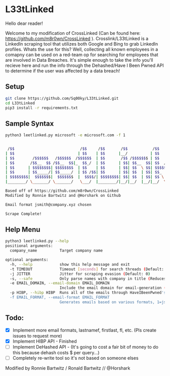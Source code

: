 # L33tLinked

Hello dear reader! 

Welcome to my modification of CrossLinked (Can be found here: https://github.com/m8r0wn/CrossLinked ). Crosslink/L33tLinked is a LinkedIn scraping tool that utilizes both Google and Bing to grab LinkedIn profiles. Whats the use for this? Well, collecting all known employees in a comapny can be used on a red-team op for searching for employees that are involved in Data Breaches. It's simple enough to take the info you'll recieve here and run the info through the Dehashed/Have I Been Pwned API to determine if the user was affected by a data breach!

## Setup
```bash
git clone https://github.com/Sq00ky/L33tLinked.git
cd L33tLinked
pip3 install -r requirements.txt
```

## Sample Syntax
```bash
python3 leetlinked.py microsoft -e microsoft.com -f 1


 /$$                             /$$     /$$       /$$           /$$                       /$$
| $$                            | $$    | $$      |__/          | $$                      | $$
| $$        /$$$$$$   /$$$$$$  /$$$$$$  | $$       /$$ /$$$$$$$ | $$   /$$  /$$$$$$   /$$$$$$$
| $$       /$$__  $$ /$$__  $$|_  $$_/  | $$      | $$| $$__  $$| $$  /$$/ /$$__  $$ /$$__  $$
| $$      | $$$$$$$$| $$$$$$$$  | $$    | $$      | $$| $$  \ $$| $$$$$$/ | $$$$$$$$| $$  | $$
| $$      | $$_____/| $$_____/  | $$ /$$| $$      | $$| $$  | $$| $$_  $$ | $$_____/| $$  | $$
| $$$$$$$$|  $$$$$$$|  $$$$$$$  |  $$$$/| $$$$$$$$| $$| $$  | $$| $$ \  $$|  $$$$$$$|  $$$$$$$
|________/ \_______/ \_______/   \___/  |________/|__/|__/  |__/|__/  \__/ \_______/ \_______/

Based off of https://github.com/m8r0wn/CrossLinked
Modified by Ronnie Bartwitz and @Horshark on Github

Email format jsmith@company.xyz chosen

Scrape Complete!
```

## Help Menu
```bash
python3 leetlinked.py --help
positional arguments:
  company_name          Target company name

optional arguments:
  -h, --help            show this help message and exit
  -t TIMEOUT            Timeout [seconds] for search threads (Default: 25)
  -j JITTER             Jitter for scraping evasion (Default: 0)
  -s, --safe            Only parse names with company in title (Reduces false positives)
  -e EMAIL_DOMAIN, --email-domain EMAIL_DOMAIN
                        Include the email domain for email-generation (Example: microsoft.com)
  -p HIBP, --hibp HIBP  Runs all of the emails through HaveIBeenPwned's API and will list pwned accounts, API key is a required argument.
  -f EMAIL_FORMAT, --email-format EMAIL_FORMAT
                        Generates emails based on various formats, 1=jsmith 2=johnsmith 3=johns 4=smithj 5=john.smith 6=smith.john 7=smith
```

## Todo:

- [x] Implement more email formats, lastnamef, firstlast, fl, etc. (Pls create issues to request more)
- [x] Implement HIBP API - Finished
- [ ] Implement DeHashed API - (It's going to cost a fair bit of money to do this because dehash costs $ per query...)
- [ ] Completely re-write tool so it's not based on someone elses

Modified by Ronnie Bartwitz / Ronald Bartwitz // @Horshark
